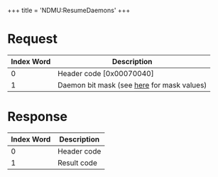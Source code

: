 +++
title = 'NDMU:ResumeDaemons'
+++

# Request

| Index Word | Description                                                           |
|------------|-----------------------------------------------------------------------|
| 0          | Header code \[0x00070040\]                                            |
| 1          | Daemon bit mask (see [here](NDM_Services "wikilink") for mask values) |

# Response

| Index Word | Description |
|------------|-------------|
| 0          | Header code |
| 1          | Result code |